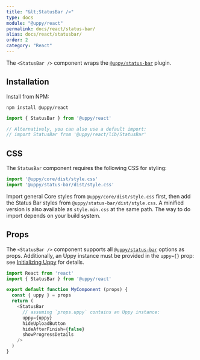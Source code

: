```yaml
---
title: "&lt;StatusBar />"
type: docs
module: "@uppy/react"
permalink: docs/react/status-bar/
alias: docs/react/statusbar/
order: 2
category: "React"
---
```


The `<StatusBar />` component wraps the [`@uppy/status-bar`][] plugin.

## Installation

Install from NPM:

```shell
npm install @uppy/react
```

```js
import { StatusBar } from '@uppy/react'

// Alternatively, you can also use a default import:
// import StatusBar from '@uppy/react/lib/StatusBar'
```

## CSS

The `StatusBar` component requires the following CSS for styling:

```js
import '@uppy/core/dist/style.css'
import '@uppy/status-bar/dist/style.css'
```

Import general Core styles from `@uppy/core/dist/style.css` first, then add the Status Bar styles from `@uppy/status-bar/dist/style.css`. A minified version is also available as `style.min.css` at the same path. The way to do import depends on your build system.

## Props

The `<StatusBar />` component supports all [`@uppy/status-bar`][] options as props. Additionally, an Uppy instance must be provided in the `uppy={}` prop: see [Initializing Uppy](/docs/react/initializing) for details.

```js
import React from 'react'
import { StatusBar } from '@uppy/react'

export default function MyComponent (props) {
  const { uppy } = props
  return (
    <StatusBar
      // assuming `props.uppy` contains an Uppy instance:
      uppy={uppy}
      hideUploadButton
      hideAfterFinish={false}
      showProgressDetails
    />
  )
}
```

[`@uppy/status-bar`]: /docs/status-bar/
